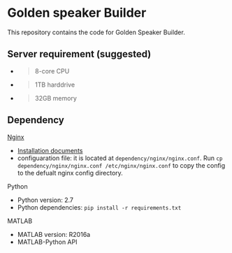 # Golden speaker Builder
This repository contains the code for Golden Speaker Builder.

## Server requirement (suggested)
*  >8-core CPU
*  >1TB harddrive
*  >32GB memory

## Dependency
[Nginx](https://www.nginx.com/)
*  [Installation documents](https://nginx.org/en/docs/install.html)
*  configuaration file: it is located at `dependency/nginx/nginx.conf`. Run `cp dependency/nginx/nginx.conf /etc/nginx/nginx.conf` to copy the config to the defualt nginx config directory.

Python
*  Python version: 2.7
*  Python dependencies: `pip install -r requirements.txt`

MATLAB
*  MATLAB version: R2016a
*  MATLAB-Python API
